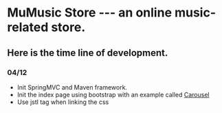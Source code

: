 # MuMusic Store --- an online music-related store.

## Here is the time line of development.

### 04/12

- Init SpringMVC and Maven framework.
- Init the index page using bootstrap with an example called [Carousel](https://getbootstrap.com/docs/4.4/examples/carousel/)
- Use jstl tag when linking the css
